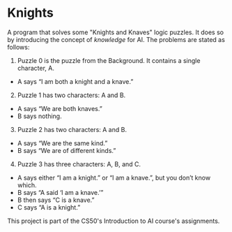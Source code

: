 # Knights

A program that solves some "Knights and Knaves" logic puzzles. It does so by introducing the concept of *knowledge* for AI. The problems are stated as follows:
1. Puzzle 0 is the puzzle from the Background. It contains a single character, A.
- A says “I am both a knight and a knave.”
2. Puzzle 1 has two characters: A and B.
- A says “We are both knaves.”
- B says nothing.
3. Puzzle 2 has two characters: A and B.
- A says “We are the same kind.”
- B says “We are of different kinds.”
4. Puzzle 3 has three characters: A, B, and C.
- A says either “I am a knight.” or “I am a knave.”, but you don’t know which.
- B says “A said ‘I am a knave.’”
- B then says “C is a knave.”
- C says “A is a knight.”

This project is part of the CS50's Introduction to AI course's assignments. 

